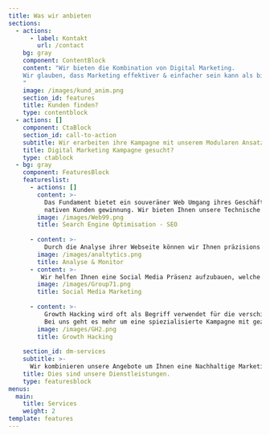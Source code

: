 ```yaml
---
title: Was wir anbieten
sections:
  - actions:
      - label: Kontakt
        url: /contact
    bg: gray
    component: ContentBlock
    content: "Wir bieten die Kombination von Digital Marketing.
    Wir glauben, dass Marketing effektiver & einfacher sein kann als bisher.
    "
    image: /images/kund_anim.png
    section_id: features
    title: Kunden finden?
    type: contentblock
  - actions: []
    component: CtaBlock
    section_id: call-to-action
    subtitle: Wir erarbeiten ihre Kampagne mit unserem Modularen Ansatz.
    title: Digital Marketing Kampagne gesucht?
    type: ctablock
  - bg: gray
    component: FeaturesBlock
    featureslist:
      - actions: []
        content: >-
          Das Fundament bietet ein souveräner Web Umgang ihres Geschäfts mit den neusten Ansätzen zur
          nativen Kunden gewinnung. Wir bieten Ihnen unsere Technische hilfe an Ihre Webseite für Suchmaschinen besser ersichtlich zu Gestalten.
        image: /images/Web99.png
        title: Search Engine Optimisation - SEO
  
      - content: >-
          Durch die Analyse ihrer Webseite können wir Ihnen präzisions Berichte liefern, welche das Niveau & Gewicht der Webseite erfasst. Wir erstellen die Monitoring Umgebung um potentielle Kunden und deren Interaktion mit Ihrer Webseite besser zu erfassen.
        image: /images/analtytics.png
        title: Analyse & Monitor
      - content: >-
         Wir helfen Ihnen eine Social Media Präsenz aufzubauen, welche Sie selbst weiterführen können ohne eine Marketing Agentur für Content zu angagieren. Wir setzen auf Authentizität und Witz.
        image: /images/Group71.png
        title: Social Media Marketing
     
      - content: >-
          Growth Hacking wird oft als Begriff verwendet für die verschiedenen Sektionen des Digitalen Marketings. 
          Bei uns geht es mehr um eine spiezialisierte Kampagne mit gezieltem Fokus und kreativen Ansätzens
        image: /images/GH2.png
        title: Growth Hacking 
    
    section_id: dm-services
    subtitle: >-
      Wir kombinieren unsere Angebote um Ihnen eine Nachhaltige Marketing Umgebung aufzusetzen, welche Ihnen neue Kunden gewinnt und Ihr Business auf einen geschmeidigen digitalen Weg leitet
    title: Dies sind unsere Dienstleistungen.
    type: featuresblock
menus:
  main:
    title: Services
    weight: 2
template: features
---
```


